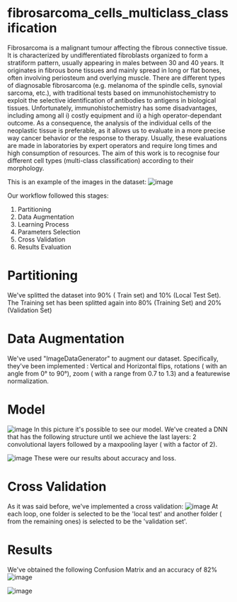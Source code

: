 # fibrosarcoma_cells_multiclass_classification
Fibrosarcoma is a malignant tumour affecting the fibrous connective tissue. It is characterized by undifferentiated fibroblasts organized to form a stratiform pattern, usually appearing in males between 30 and 40 years. It originates in fibrous bone tissues and mainly spread in long or flat bones, often involving periosteum and overlying muscle. There are different types of diagnosable fibrosarcoma (e.g. melanoma of the spindle cells, synovial sarcoma, etc.), with traditional tests based on immunohistochemistry to exploit the selective identification of antibodies to antigens in biological tissues. Unfortunately, immunohistochemistry has some disadvantages, including among all i) costly equipment and ii) a high operator-dependant outcome. As a consequence, the analysis of the individual cells of the neoplastic tissue is preferable, as it allows us to evaluate in a more precise way cancer behavior or the response to therapy. Usually, these evaluations are made in laboratories by expert operators and require long times and high consumption of resources. The aim of this work is to recognise four different cell types (multi-class classification) according to their morphology.

This is an example of the images in the dataset:
![image](https://user-images.githubusercontent.com/58850870/181022007-97434060-7322-41b9-b210-cd778fda38e8.png)

Our workflow followed this stages:
1. Partitioning
2. Data Augmentation
3. Learning Process
4. Parameters Selection
5. Cross Validation
6. Results Evaluation

#  Partitioning

We've splitted the dataset into 90% ( Train set) and 10% (Local Test Set). The Training set has been splitted again into 80% (Training Set) and 20% (Validation Set)

#  Data Augmentation

We've used "ImageDataGenerator" to augment our dataset. Specifically, they've been implemented : Vertical and Horizontal flips, rotations ( with an angle from 0° to 90°), zoom ( with a range from 0.7 to 1.3) and a featurewise normalization.

#  Model
![image](https://user-images.githubusercontent.com/58850870/181023404-7e989e43-d79a-4cd3-b041-6c78f5990c8c.png)
In this picture it's possible to see our model. We've created a DNN that has the following structure until we achieve the last layers: 2 convolutional layers followed by a maxpooling layer ( with a factor of 2). 

![image](https://user-images.githubusercontent.com/58850870/181024177-109a5779-eda5-4057-a4d9-0ff885a26d56.png)
These were our results about accuracy and loss.

# Cross Validation

As it was said before, we've implemented a cross validation:
![image](https://user-images.githubusercontent.com/58850870/181024501-edb415af-190e-4508-90e5-b9fa743d3917.png)
At each loop, one folder is selected to be the 'local test' and another folder ( from the remaining ones) is selected to be the 'validation set'. 

# Results

We've obtained the following Confusion Matrix and an accuracy of 82%
![image](https://user-images.githubusercontent.com/58850870/181025285-b682cb9e-427d-4f28-aa77-52e3e9176534.png)

![image](https://user-images.githubusercontent.com/58850870/181025368-6937c61b-2a7d-43a0-9bc8-e2cf2920a3f0.png)



